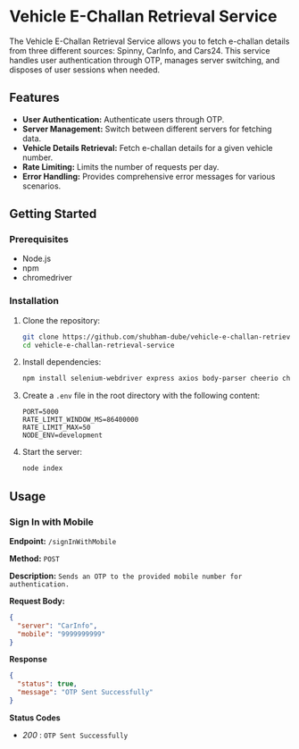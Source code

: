 # Vehicle E-Challan Retrieval Service

The Vehicle E-Challan Retrieval Service allows you to fetch e-challan details from three different sources: Spinny, CarInfo, and Cars24. This service handles user authentication through OTP, manages server switching, and disposes of user sessions when needed.

## Features

- **User Authentication:** Authenticate users through OTP.
- **Server Management:** Switch between different servers for fetching data.
- **Vehicle Details Retrieval:** Fetch e-challan details for a given vehicle number.
- **Rate Limiting:** Limits the number of requests per day.
- **Error Handling:** Provides comprehensive error messages for various scenarios.

## Getting Started

### Prerequisites

- Node.js
- npm
- chromedriver

### Installation

1. Clone the repository:
    ```sh
    git clone https://github.com/shubham-dube/vehicle-e-challan-retrieval-service
    cd vehicle-e-challan-retrieval-service
    ```

2. Install dependencies:
    ```sh
    npm install selenium-webdriver express axios body-parser cheerio chromedriver cluster cors dotenv express-rate-limit helmet morgan winston
    ```

3. Create a `.env` file in the root directory with the following content:
    ```env
    PORT=5000
    RATE_LIMIT_WINDOW_MS=86400000
    RATE_LIMIT_MAX=50
    NODE_ENV=development
    ```

4. Start the server:
    ```sh
    node index
    ```

## Usage

### Sign In with Mobile

**Endpoint:** `/signInWithMobile`

**Method:** `POST`

**Description:** `Sends an OTP to the provided mobile number for authentication.`

**Request Body:**
```json
{
  "server": "CarInfo",
  "mobile": "9999999999"
}
```

**Response**
```json
{
  "status": true,
  "message": "OTP Sent Successfully"
}
```
**Status Codes**
- *200* : `OTP Sent Successfully`
